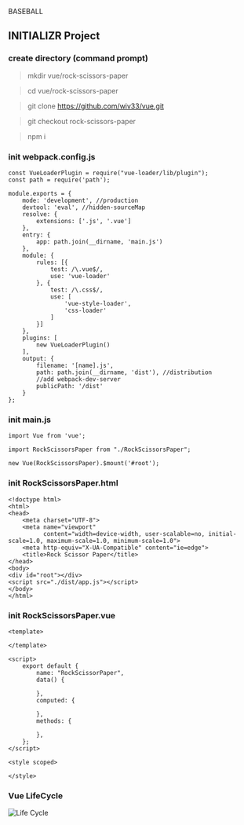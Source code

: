 BASEBALL

## INITIALIZR Project

### create directory (command prompt)
> mkdir vue/rock-scissors-paper

> cd vue/rock-scissors-paper

> git clone https://github.com/wiv33/vue.git

> git checkout rock-scissors-paper

> npm i

### init webpack.config.js

```
const VueLoaderPlugin = require("vue-loader/lib/plugin");
const path = require('path');

module.exports = {
    mode: 'development', //production
    devtool: 'eval', //hidden-sourceMap
    resolve: {
        extensions: ['.js', '.vue']
    },
    entry: {
        app: path.join(__dirname, 'main.js')
    },
    module: {
        rules: [{
            test: /\.vue$/,
            use: 'vue-loader'
        }, {
            test: /\.css$/,
            use: [
                'vue-style-loader',
                'css-loader'
            ]
        }]
    },
    plugins: [
        new VueLoaderPlugin()
    ],
    output: {
        filename: '[name].js',
        path: path.join(__dirname, 'dist'), //distribution
        //add webpack-dev-server
        publicPath: '/dist'
    }
};
```


### init main.js

```
import Vue from 'vue';

import RockScissorsPaper from "./RockScissorsPaper";

new Vue(RockScissorsPaper).$mount('#root');
```

### init RockScissorsPaper.html

```
<!doctype html>
<html>
<head>
    <meta charset="UTF-8">
    <meta name="viewport"
          content="width=device-width, user-scalable=no, initial-scale=1.0, maximum-scale=1.0, minimum-scale=1.0">
    <meta http-equiv="X-UA-Compatible" content="ie=edge">
    <title>Rock Scissor Paper</title>
</head>
<body>
<div id="root"></div>
<script src="./dist/app.js"></script>
</body>
</html>
```

### init RockScissorsPaper.vue

```
<template>
    
</template>

<script>
    export default {
        name: "RockScissorPaper",
        data() {

        },
        computed: {

        },
        methods: {

        },
    };
</script>

<style scoped>

</style>
```


### Vue LifeCycle

![Life Cycle](./rock-scissors-paper/images/lifecycle.dcbe29f6)